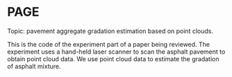 # PAGE
Topic: pavement aggregate gradation estimation based on point clouds.

This is the code of the experiment part of a paper being reviewed. The experiment uses a hand-held laser scanner to scan the asphalt pavement to obtain point cloud data. We use point cloud data to estimate the gradation of asphalt mixture.
